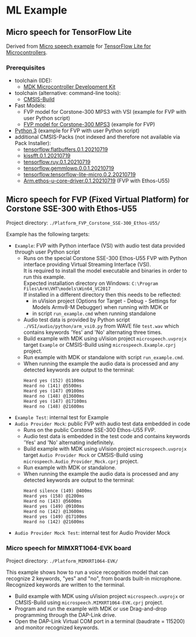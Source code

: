 
# ML Example

## Micro speech for TensorFlow Lite

Derived from [Micro speech example](https://github.com/MDK-Packs/tensorflow-pack/tree/main/examples/micro_speech)
for [TensorFlow Lite for Microcontrollers](https://www.tensorflow.org/lite/microcontrollers).

### Prerequisites
 - toolchain (IDE):
   - [MDK Microcontroller Development Kit](https://www.keil.com/mdk5)
 - toolchain (alternative: command-line tools):
   - [CMSIS-Build](https://github.com/ARM-software/CMSIS_5/releases/download/5.7.0/cbuild_install.0.10.2.sh)
 - Fast Models:
   - FVP model for Corstone-300 MPS3 with VSI (example for FVP with user Python script)
   - [FVP model for Corstone-300 MPS3](https://developer.arm.com/tools-and-software/open-source-software/arm-platforms-software/arm-ecosystem-fvps)
     (example for FVP)
 - [Python 3](https://www.python.org/downloads/) (example for FVP with user Python script)
 - additional CMSIS-Packs (not indexed and therefore not available via Pack Installer):
   - [tensorflow.flatbuffers.0.1.20210719](https://github.com/MDK-Packs/tensorflow-pack/releases/download/preview-0.3/tensorflow.flatbuffers.0.1.20210719.pack)
   - [kissfft.0.1.20210719](https://github.com/MDK-Packs/tensorflow-pack/releases/download/preview-0.3/tensorflow.kissfft.0.1.20210719.pack)
   - [tensorflow.ruy.0.1.20210719](https://github.com/MDK-Packs/tensorflow-pack/releases/download/preview-0.3/tensorflow.ruy.0.1.20210719.pack)
   - [tensorflow.gemmlowp.0.0.1.20210719](https://github.com/MDK-Packs/tensorflow-pack/releases/download/preview-0.3/tensorflow.gemmlowp.0.0.1.20210719.pack)
   - [tensorflow.tensorflow-lite-micro.0.2.20210719](https://github.com/MDK-Packs/tensorflow-pack/releases/download/preview-0.3/tensorflow.tensorflow-lite-micro.0.2.20210719.pack)
   - [Arm.ethos-u-core-driver.0.1.20210719](https://github.com/MDK-Packs/tensorflow-pack/releases/download/preview-0.3/Arm.ethos-u-core-driver.0.1.20210719.pack) (FVP with Ethos-U55)

## Micro speech for FVP (Fixed Virtual Platform) for Corstone SSE-300 with Ethos-U55

Project directory: `./Platform_FVP_Corstone_SSE-300_Ethos-U55/`

Example has the following targets:
 - `Example`: FVP with Python interface (VSI) with audio test data provided through user Python script
    - Runs on the special Corstone SSE-300 Ethos-U55 FVP with Python interface providing Virtual Streaming Interface (VSI).<br/>
      It is required to install the model executable and binaries in order to run this example.<br/>
      Expected installation directory on Windows: `C:\Program Files\Arm\VHT\models\Win64_VC2017`<br/> 
      If installed in a different directory then this needs to be reflected:
       - in uVision project (Options for Target - Debug - Settings for Models Armv8-M Debugger) when running with MDK or
       - in script `run_example.cmd` when running standalone
    - Audio test data is provided by Python script `./VSI/audio/python/arm_vsi0.py` from WAVE file `test.wav` which contains keywords 'Yes' and 'No' alternating three times.
    - Build example with MDK using uVision project `microspeech.uvprojx` target `Example` or CMSIS-Build using `microspeech.Example.cprj` project.
    - Run example with MDK or standalone with script `run_example.cmd`.
    - When running the example the audio data is processed and any detected keywords are output to the terminal:
      ```
      Heard yes (152) @1100ms
      Heard no (141) @5500ms
      Heard yes (147) @9100ms
      Heard no (148) @13600ms
      Heard yes (147) @17100ms
      Heard no (148) @21600ms
      ```
 - `Example Test`: internal test for Example
 - `Audio Provider Mock`: public FVP with audio test data embedded in code
    - Runs on the public Corstone SSE-300 Ethos-U55 FVP.
    - Audio test data is embedded in the test code and contains keywords 'Yes' and 'No' alternating indefinitely.
    - Build example with MDK using uVision project `microspeech.uvprojx` target `Audio Provider Mock` or CMSIS-Build using `microspeech.Audio_Provider_Mock.cprj` project.
    - Run example with MDK or standalone.
    - When running the example the audio data is processed and any detected keywords are output to the terminal:
      ```
      Heard silence (149) @400ms
      Heard yes (158) @1200ms
      Heard no (143) @5600ms
      Heard yes (149) @9100ms
      Heard no (142) @13600ms
      Heard yes (149) @17100ms
      Heard no (142) @21600ms
      ```
 - `Audio Provider Mock Test`: internal test for Audio Provider Mock

### Micro speech for MIMXRT1064-EVK board

Project directory: `./Platform_MIMXRT1064-EVK/`

This example shows how to run a voice recognition model that can recognize 2 keywords, "yes" and "no",
from boards built-in microphone. Recognized keywords are written to the terminal.

 - Build example with MDK using uVision project `microspeech.uvprojx` or CMSIS-Build using `microspeech.MIMXRT1064-EVK.cprj` project.
 - Program and run the example with MDK or use Drag-and-drop programming through the DAP-Link drive.
 - Open the DAP-Link Virtual COM port in a terminal (baudrate = 115200) and monitor recognized keywords.
